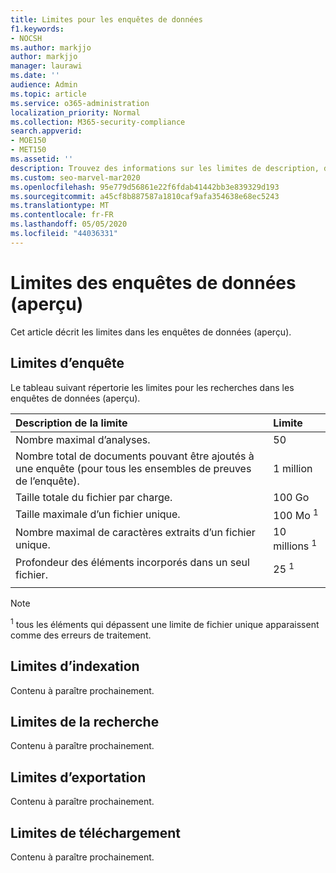 ```yaml
---
title: Limites pour les enquêtes de données
f1.keywords:
- NOCSH
ms.author: markjjo
author: markjjo
manager: laurawi
ms.date: ''
audience: Admin
ms.topic: article
ms.service: o365-administration
localization_priority: Normal
ms.collection: M365-security-compliance
search.appverid:
- MOE150
- MET150
ms.assetid: ''
description: Trouvez des informations sur les limites de description, d’indexation, de recherche, d’exportation et de téléchargement dans les enquêtes de données (aperçu).
ms.custom: seo-marvel-mar2020
ms.openlocfilehash: 95e779d56861e22f6fdab41442bb3e839329d193
ms.sourcegitcommit: a45cf8b887587a1810caf9afa354638e68ec5243
ms.translationtype: MT
ms.contentlocale: fr-FR
ms.lasthandoff: 05/05/2020
ms.locfileid: "44036331"
---
```

# <a name="data-investigations-preview-limits"></a>Limites des enquêtes de données (aperçu)

Cet article décrit les limites dans les enquêtes de données (aperçu).

## <a name="investigation-limits"></a>Limites d’enquête

Le tableau suivant répertorie les limites pour les recherches dans les enquêtes de données (aperçu). 
    
  |**Description de la limite**|**Limite**|
  |:-----|:-----|
  |Nombre maximal d’analyses.  <br/> |50  <br/> |
  |Nombre total de documents pouvant être ajoutés à une enquête (pour tous les ensembles de preuves de l’enquête).  <br/> |1 million  <br/> |
  |Taille totale du fichier par charge.  <br/> |100 Go  <br/> |
  |Taille maximale d’un fichier unique.   <br/> |100 Mo <sup>1</sup> <br/> |
  |Nombre maximal de caractères extraits d’un fichier unique.  <br/> |10 millions <sup>1</sup> <br/> |
  |Profondeur des éléments incorporés dans un seul fichier.  <br/> |25 <sup>1</sup> <br/> |
|||
> [!NOTE]
><sup>1</sup> tous les éléments qui dépassent une limite de fichier unique apparaissent comme des erreurs de traitement.

## <a name="indexing-limits"></a>Limites d’indexation

Contenu à paraître prochainement.

## <a name="search-limits"></a>Limites de la recherche

Contenu à paraître prochainement.

## <a name="export-limits"></a>Limites d’exportation

Contenu à paraître prochainement.

## <a name="download-limits"></a>Limites de téléchargement

Contenu à paraître prochainement.

